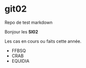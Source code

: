 # git02
Repo de test markdown

Bonjour les **SI02**

Les cas en cours ou faits cette année.

* FFBSQ
* CRAB
* EQUIDIA
